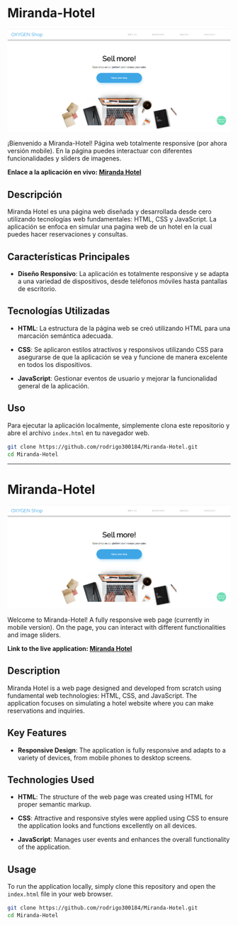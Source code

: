 # Miranda-Hotel

![Vista previa de la aplicación](https://github.com/rodrigo300184/OxygenShop/blob/main/resources/images/Oxygen-Shop.png)

¡Bienvenido a Miranda-Hotel! Página web totalmente responsive (por ahora versión mobile). En la página puedes interactuar con diferentes funcionalidades y sliders de imagenes.

**Enlace a la aplicación en vivo: [Miranda Hotel](https://miranda-hotel.vercel.app/)**

## Descripción

Miranda Hotel es una página web diseñada y desarrollada desde cero utilizando tecnologías web fundamentales: HTML, CSS y JavaScript. La aplicación se enfoca en simular una pagina web de un hotel en la cual puedes hacer reservaciones y consultas.

## Características Principales

- **Diseño Responsivo**: La aplicación es totalmente responsive y se adapta a una variedad de dispositivos, desde teléfonos móviles hasta pantallas de escritorio.

## Tecnologías Utilizadas

- **HTML**: La estructura de la página web se creó utilizando HTML para una marcación semántica adecuada.

- **CSS**: Se aplicaron estilos atractivos y responsivos utilizando CSS para asegurarse de que la aplicación se vea y funcione de manera excelente en todos los dispositivos.

- **JavaScript**: Gestionar eventos de usuario y mejorar la funcionalidad general de la aplicación.

## Uso

Para ejecutar la aplicación localmente, simplemente clona este repositorio y abre el archivo `index.html` en tu navegador web.

```bash
git clone https://github.com/rodrigo300184/Miranda-Hotel.git
cd Miranda-Hotel

```
----------------------------------------------------------------------------------------------------------------------------------------
# Miranda-Hotel

![Preview of the application](https://github.com/rodrigo300184/OxygenShop/blob/main/resources/images/Oxygen-Shop.png)

Welcome to Miranda-Hotel! A fully responsive web page (currently in mobile version). On the page, you can interact with different functionalities and image sliders.

**Link to the live application: [Miranda Hotel](https://miranda-hotel.vercel.app/)**

## Description

Miranda Hotel is a web page designed and developed from scratch using fundamental web technologies: HTML, CSS, and JavaScript. The application focuses on simulating a hotel website where you can make reservations and inquiries.

## Key Features

- **Responsive Design**: The application is fully responsive and adapts to a variety of devices, from mobile phones to desktop screens.

## Technologies Used

- **HTML**: The structure of the web page was created using HTML for proper semantic markup.

- **CSS**: Attractive and responsive styles were applied using CSS to ensure the application looks and functions excellently on all devices.

- **JavaScript**: Manages user events and enhances the overall functionality of the application.

## Usage

To run the application locally, simply clone this repository and open the `index.html` file in your web browser.

```bash
git clone https://github.com/rodrigo300184/Miranda-Hotel.git
cd Miranda-Hotel

```
